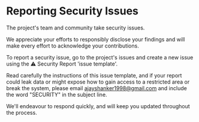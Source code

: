 # **Reporting Security Issues**

The project's team and community take security issues.

We appreciate your efforts to responsibly disclose your findings and will make every effort to acknowledge your contributions.

To report a security issue, go to the project's issues and create a new issue using the ⚠️ Security Report 'issue template'.

Read carefully the instructions of this issue template, and if your report could leak data or might expose how to gain access to a restricted area or break the system, please email [ajayshanker1998@gmail.com](mailto:ajayshanker1998@gmail.com) and include the word "SECURITY" in the subject line.

We'll endeavour to respond quickly, and will keep you updated throughout the process.

